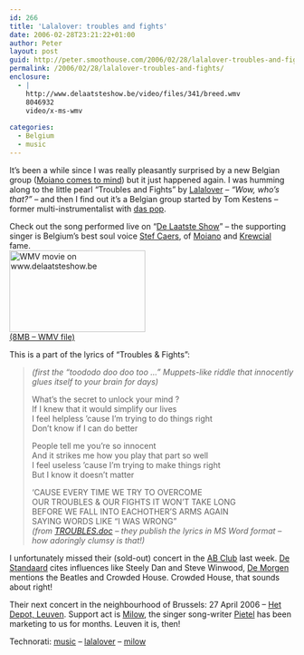 ```yaml
---
id: 266
title: 'Lalalover: troubles and fights'
date: 2006-02-28T23:21:22+01:00
author: Peter
layout: post
guid: http://peter.smoothouse.com/2006/02/28/lalalover-troubles-and-fights/
permalink: /2006/02/28/lalalover-troubles-and-fights/
enclosure:
  - |
    http://www.delaatsteshow.be/video/files/341/breed.wmv
    8046932
    video/x-ms-wmv
    
categories:
  - Belgium
  - music
---
```

It&#8217;s been a while since I was really pleasantly surprised by a new Belgian group ([Moiano comes to mind](http://blog.forret.com/blog/2004/08/moiano-teaches-soulschool.html)) but it just happened again. I was humming along to the little pearl &#8220;Troubles and Fights&#8221; by [Lalalover](http://www.lalalover.com) &#8211; _&#8220;Wow, who&#8217;s that?&#8221;_ &#8211; and then I find out it&#8217;s a Belgian group started by Tom Kestens &#8211; former multi-instrumentalist with [das pop](http://www.daspop.be/).

Check out the song performed live on &#8220;[De Laatste Show](http://www.delaatsteshow.be)&#8221; &#8211; the supporting singer is Belgium&#8217;s best soul voice [Stef Caers](http://www.guido.be/desktopmodules/articledetail.aspx?mid=414&itemid=1507&tabid=68&pageid=0), of [Moiano](http://www.moiano.com/) and [Krewcial](http://www.krewcial.com/) fame.  
[<img loading="lazy" height="144" alt="WMV movie on www.delaatsteshow.be" src="http://static.flickr.com/48/105982379_64c86b9e12_m.jpg" width="240" />  
(8MB &#8211; WMV file)](http://www.delaatsteshow.be/video/files/341/breed.wmv "WMV movie on www.delaatsteshow.be")  
<!--more-->

  
This is a part of the lyrics of &#8220;Troubles & Fights&#8221;:

> _(first the &#8220;toododo doo doo too &#8230;&#8221; Muppets-like riddle that innocently glues itself to your brain for days)_
> 
> What&#8217;s the secret to unlock your mind ?  
> If I knew that it would simplify our lives  
> I feel helpless &#8217;cause I&#8217;m trying to do things right  
> Don&#8217;t know if I can do better
> 
> People tell me you&#8217;re so innocent  
> And it strikes me how you play that part so well  
> I feel useless &#8217;cause I&#8217;m trying to make things right  
> But I know it doesn&#8217;t matter
> 
> &#8216;CAUSE EVERY TIME WE TRY TO OVERCOME  
> OUR TROUBLES & OUR FIGHTS IT WON&#8217;T TAKE LONG  
> BEFORE WE FALL INTO EACHOTHER&#8217;S ARMS AGAIN  
> SAYING WORDS LIKE &#8220;I WAS WRONG&#8221;  
> _(from [TROUBLES.doc](http://www.lalalover.com/lyrics/TROUBLES.doc) &#8211; they publish the lyrics in MS Word format &#8211; how adoringly clumsy is that!)_

I unfortunately missed their (sold-out) concert in the [AB Club](http://www.abconcerts.be) last week. [De Standaard](http://www.standaard.be/Artikel/Detail.aspx?artikelid=GUKONO6M) cites influences like Steely Dan and Steve Winwood, [De Morgen](http://www.lalalover.com/presspdf/deMorgenrecensie.pdf) mentions the Beatles and Crowded House. Crowded House, that sounds about right!

Their next concert in the neighbourhood of Brussels: 27 April 2006 &#8211; [Het Depot, Leuven](http://www.hetdepot.be/concerten/index.html). Support act is [Milow](http://www.milow.be/), the singer song-writer [Pietel](http://www.pietel.be/archives/1025) has been marketing to us for months. Leuven it is, then!

Technorati: <a href="http://technorati.com/tag/music" rel="tag">music</a> &#8211; <a href="http://technorati.com/tag/lalalover" rel="tag">lalalover</a> &#8211; <a href="http://technorati.com/tag/milow" rel="tag">milow</a>